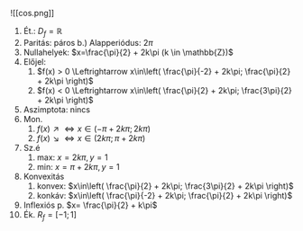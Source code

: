 ![[cos.png]]

1. Ét.: $D_{f} = \mathbb{R}$
2. Paritás: páros
	b.) Alapperiódus: $2\pi$
3. Nullahelyek: $x=\frac{\pi}{2} + 2k\pi  (k \in \mathbb{Z})$  
4. Előjel: 
	1. $f(x) > 0 \Leftrightarrow x\in\left(  \frac{\pi}{-2} + 2k\pi; \frac{\pi}{2} + 2k\pi \right)$
	2. $f(x) < 0 \Leftrightarrow x\in\left(  \frac{\pi}{2} + 2k\pi; \frac{3\pi}{2} + 2k\pi \right)$
5. Aszimptota: nincs
6. Mon. 
	1. $f(x)\nearrow \Leftrightarrow x\in(-\pi + 2k\pi; 2k\pi)$
	2. $f(x)\searrow \Leftrightarrow x\in(2k\pi;\pi + 2k\pi)$
7. Sz.é
	1. max: $x=2k\pi , y=1$
	2. min: $x=\pi + 2k\pi , y=1$
8. Konvexitás
	1. konvex: $x\in\left(  \frac{\pi}{2} + 2k\pi; \frac{3\pi}{2} + 2k\pi \right)$
	2. konkáv: $x\in\left(  \frac{\pi}{-2} + 2k\pi; \frac{\pi}{2} + 2k\pi \right)$
9. Inflexiós p.
	$x= \frac{\pi}{2} + k\pi$
10. Ék. $R_{f}=[-1;1]$